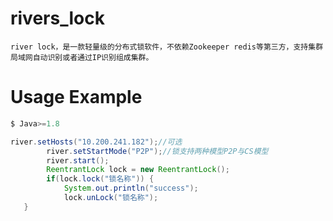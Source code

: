 # rivers_lock
	river lock，是一款轻量级的分布式锁软件，不依赖Zookeeper redis等第三方，支持集群局域网自动识别或者通过IP识别组成集群。
# Usage Example
```Java 
$ Java>=1.8
```
```Java
river.setHosts("10.200.241.182");//可选
		river.setStartMode("P2P");//锁支持两种模型P2P与CS模型
		river.start(); 
		ReentrantLock lock = new ReentrantLock();
		if(lock.lock("锁名称")) {
			System.out.println("success");
			lock.unLock("锁名称");
   }
```
